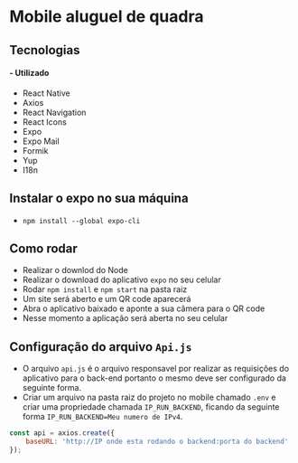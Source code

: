 # Mobile aluguel de quadra

## Tecnologias

#### - Utilizado

  - React Native
  - Axios
  - React Navigation
  - React Icons
  - Expo
  - Expo Mail
  - Formik
  - Yup
  - I18n

## Instalar o expo no sua máquina
- `npm install --global expo-cli`

## Como rodar

- Realizar o downlod do Node
- Realizar o download do aplicativo `expo` no seu celular
- Rodar `npm install` e `npm start` na pasta raiz
- Um site será aberto e um QR code aparecerá
- Abra o aplicativo baixado e aponte a sua câmera para o QR code
- Nesse momento a aplicação será aberta no seu celular

## Configuração do arquivo `Api.js`

- O arquivo `api.js` é o arquivo responsavel por realizar as requisições do aplicativo para o back-end portanto o mesmo deve ser configurado da seguinte forma.
- Criar um arquivo na pasta raiz do projeto no mobile chamado `.env` e criar uma propriedade chamada `IP_RUN_BACKEND`, ficando da seguinte forma `IP_RUN_BACKEND=Meu numero de IPv4`.

```javascript
const api = axios.create({
    baseURL: 'http://IP onde esta rodando o backend:porta do backend'
});
```